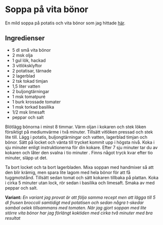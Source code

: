 # Soppa på vita bönor

En mild soppa på potatis och vita bönor som jag hittade [här](http://www.savvyvegetarian.com/vegetarian-recipes/pressure-cooker-white-bean-soup.php).

Ingredienser
------------
- 5 dl små vita bönor
- 2 msk olja
- 1 gul lök, hackad
- 3 vitlöksklyftor
- 2 potatisar, tärnade
- 2 lagerblad
- 2 tsk tokad timjan
- 1,5 liter vatten
- 2 buljongtärningar
- 1 msk tomatpuré
- 1 burk krossade tomater
- 1 msk torkad basilika
- 1/2 msk limesaft
- peppar och salt

Blötlägg bönorna i minst 8 timmar. Värm  oljan i kokaren och stek löken försiktigt på mediumvärme i två minuter. Tillsätt vitlöken pressad och stek lite till. Lägg i potatis, buljongtärningar och vatten, lagerblad timjan och bönor. Sätt på locket och vänta till trycket kommit upp i högsta nivå. Koka i sju minuter enligt instruktionerna för din kokare. Efter 7 sju minuter tar du av kokaren och låter den svalna i tio minuter . Finns något tryck kvar efter tio minuter, släpp ut det.

Ta bort locket och ta bort lagerbladen. Mixa soppan med handmixer så att den blir krämig, men spara lite lagom med hela bönor för att få tuggmotstånd. Tillsätt sedan tomat och sätt kokaren tillbaka på plattan. Koka i cirka 5 minuter utan lock, rör sedan i basilika och limesaft. Smaka av med peppar och salt.

__Variant:__ _En variant jag provat är att följa samma recept men att lägga till 5 dl frusen broccoli samtidigt med potatisen och sedan några t-skedar sambal oelek tillsammans med tomaten. När jag gjort soppan med lite större vita bönor har jag förlängt koktiden med cirka två minuter med bra resultat_